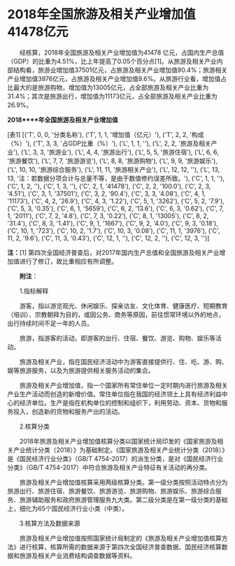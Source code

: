 # 2018年全国旅游及相关产业增加值41478亿元

　　经核算，2018年全国旅游及相关产业增加值为41478 亿元，占国内生产总值（GDP）的比重为4.51%，比上年提高了0.05个百分点\[1\]。从旅游及相关产业内部结构看，旅游业增加值37501亿元，占旅游及相关产业增加值90.4%；旅游相关产业增加值3976亿元，占旅游及相关产业增加值9.6%。从旅游行业看，增加值占比最大的是旅游购物，增加值为13005亿元，占全部旅游及相关产业比重为31.4%；其次是旅游出行，增加值为11173亿元，占全部旅游及相关产业比重为26.9%。

**2018****年全国旅游及相关产业增加值**

[表1]
[('T', 0, 0, '分类名称'), ('T', 1, 1, '增加值（亿元）'), ('T', 2, 2, '构成 （%）'), ('T', 3, 3, '占GDP比重（%）'), ('L', 1, 1, ''), ('L', 2, 2, '旅游及相关产业'), ('L', 3, 3, '旅游业'), ('L', 4, 4, '旅游出行'), ('L', 5, 5, '旅游住宿'), ('L', 6, 6, '旅游餐饮'), ('L', 7, 7, '旅游游览'), ('L', 8, 8, '旅游购物'), ('L', 9, 9, '旅游娱乐'), ('L', 10, 10, '旅游综合服务'), ('L', 11, 11, '旅游相关产业'), ('L', 12, 12, ''), ('L', 13, 13, '注：若数据分项合计与总量不等，是由于数值修约误差所致。'), ('C', 1, 1, ''), ('C', 1, 2, ''), ('C', 1, 3, ''), ('C', 2, 1, '41478'), ('C', 2, 2, '100.0'), ('C', 2, 3, '4.51'), ('C', 3, 1, '37501'), ('C', 3, 2, '90.4'), ('C', 3, 3, '4.08'), ('C', 4, 1, '11173'), ('C', 4, 2, '26.9'), ('C', 4, 3, '1.22'), ('C', 5, 1, '3262'), ('C', 5, 2, '7.9'), ('C', 5, 3, '0.35'), ('C', 6, 1, '5659'), ('C', 6, 2, '13.6'), ('C', 6, 3, '0.62'), ('C', 7, 1, '2011'), ('C', 7, 2, '4.8'), ('C', 7, 3, '0.22'), ('C', 8, 1, '13005'), ('C', 8, 2, '31.4'), ('C', 8, 3, '1.41'), ('C', 9, 1, '1667'), ('C', 9, 2, '4.0'), ('C', 9, 3, '0.18'), ('C', 10, 1, '723'), ('C', 10, 2, '1.7'), ('C', 10, 3, '0.08'), ('C', 11, 1, '3976'), ('C', 11, 2, '9.6'), ('C', 11, 3, '0.43'), ('C', 12, 1, ''), ('C', 12, 2, ''), ('C', 12, 3, '')]

**注：**\[1\] 第四次全国经济普查后，对2017年国内生产总值和全国旅游及相关产业增加值进行了修订，故比重相应有所调整。

　　**附注**：

　　1.指标解释

　　游客，指以游览观光、休闲娱乐、探亲访友、文化体育、健康医疗、短期教育（培训）、宗教朝拜为目的，或因公务、商务等原因，前往惯常环境以外的地点，出行持续时间不足一年的人员。

　　旅游，指游客的活动，即游客的出行、住宿、餐饮、游览、购物、娱乐等活动。

　　旅游及相关产业，指在国民经济活动中为游客直接提供行、住、吃、游、购、娱等旅游服务，以及为旅游提供相关服务活动的集合。

　　旅游及相关产业增加值，指一个国家所有常住单位一定时期内进行旅游及相关产业生产活动而创造的新增价值。常住单位指在我国的经济领土上具有经济利益中心的经济单位。生产是指在机构单位的控制和组织下，利用劳动、资本、货物和服务投入，创造新的货物和服务产出的活动。

　　2.核算分类

　　2018年旅游及相关产业增加值核算分类以国家统计局印发的《国家旅游及相关产业统计分类（2018）》为基础制定。《国家旅游及相关产业统计分类（2018）》是《国民经济行业分类》（GB/T 4754-2017）的派生分类，是对《国民经济行业分类》（GB/T 4754-2017）中符合旅游及相关产业特征有关活动的再分类。

　　旅游及相关产业增加值核算采用两级核算分类。第一级分类按照活动特点分为旅游出行、旅游住宿、旅游餐饮、旅游游览、旅游购物、旅游娱乐、旅游综合服务、旅游辅助服务和政府旅游管理服务九大类。第二级分类是在第一级分类的基础上，细化为65个国民经济行业小类（中类）。

　　3.核算方法及数据来源

　　旅游及相关产业增加值按照国家统计局制定的《旅游及相关产业增加值核算方法》进行核算，核算所需的数据来源于第四次全国经济普查数据、国民经济核算数据和旅游及相关产业消费结构调查数据等资料。